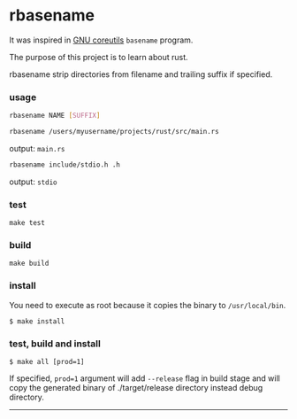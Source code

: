 # rbasename

It was inspired in [GNU coreutils](https://github.com/coreutils/coreutils) `basename` program.

The purpose of this project is to learn about rust.

rbasename strip directories from filename and trailing suffix if specified.
 
### usage

```sh
rbasename NAME [SUFFIX]
```

```sh
rbasename /users/myusername/projects/rust/src/main.rs
```

output: `main.rs`

```sh
rbasename include/stdio.h .h
```

output: `stdio`

### test

```
make test
```

### build

```
make build
```

### install

You need to execute as root because it copies the binary to `/usr/local/bin`.

```
$ make install
```

### test, build and install

```
$ make all [prod=1]
```

If specified, `prod=1` argument will add `--release` flag in build stage and will copy the generated binary of ./target/release directory instead debug directory.

---
